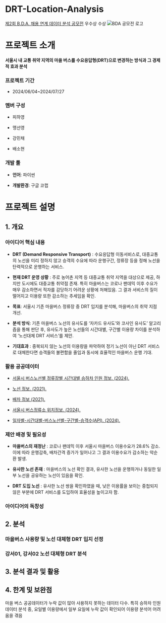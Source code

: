 # DRT-Location-Analysis
[제2회 B.D.A. 채용 연계 데이터 분석 공모전](https://cerulean-cord-e77.notion.site/2-B-D-A-9c6d89fccccf4ccf8079e5570d854a19) 우수상 수상
![BDA 공모전 로고](https://github.com/user-attachments/assets/83c3a32a-0ce5-456b-b3c4-85fa58e0e59a)


# 프로젝트 소개
**서울시 내 교통 취약 지역의 마을 버스를 수요응답형(DRT)으로 변경하는 방식과 그 경제적 효과 분석**
### 프로젝트 기간
* 2024/06/04~2024/07/27
### 멤버 구성
* 피하영

* 맹선영

* 강민채

* 배소현

### 개발 툴
* **언어**: 파이썬

* **개발환경**: 구글 코랩




# 프로젝트 설명

## 1. 개요
### 아이디어 핵심 내용
- <b> DRT (Demand Responsive Transport)</b> : 수요응답형 이동서비스로, 대중교통의 노선을 미리 정하지 않고 승객의 수요에 따라 운행구간, 정류장 등을 정해 노선을 탄력적으로 운행하는 서비스. 

- <b>현재 DRT 운영 상황</b> :  주로 농어촌 지역 등 대중교통 취약 지역을 대상으로 제공, 하지만 도시에도 대중교통 취약점 존재. 특히 마을버스는 코로나 팬데믹 이후 수요가 매우 감소하면서 적자를 감당하기 어려운 상황에 처해있음. 그 결과 서비스의 질이 떨어지고 이용량 또한 감소하는 추세임을 확인. 

- <b>목표</b>: 서울시 기존 마을버스 정류장 중 DRT 입지를 분석해, 마을버스의 취약 지점 개선. 

- <b>분석 방식</b>: 기존 마을버스 노선의 유사도를 ‘자카드 유사도’와 코사인 유사도’ 알고리즘을 통해 판단 후, 유사도가 높은 노선들의 시간대별, 구간별 이용량 차이를 분석하여 ‘노선대체 DRT 서비스’를 제안. 

- <b>기대효과</b> : 중복되지 않는 노선의 이용량을 파악하여 정기 노선이 아닌 DRT 서비스로 대체한다면 승객들의 불편함을 줄임과 동시에 효율적인 마을버스 운행 기대.
  
### 활용 공공데이터
* [서울시 버스노선별 정류장별 시간대별 승하차 인원 정보. (2024).](https://data.seoul.go.kr/dataList/OA-12913/S/1/datasetView.do)

* [노선 정보. (2021).](https://t-data.seoul.go.kr/dataprovide/trafficdataviewfile.do?data_id=53)

* [배차 정보 (2021).](https://t-data.seoul.go.kr/dataprovide/trafficdataviewfile.do?data_id=72)

* [서울시 버스정류소 위치정보. (2024).](https://data.seoul.go.kr/dataList/OA-15067/S/1/datasetView.do)

* [일자별-시간대별-버스노선별-구간별-승객수(API). (2024).](https://t-data.seoul.go.kr/dataprovide/trafficdataviewopenapi.do?data_id=1025)

  
### 제안 배경 및 필요성
- **마을버스의 재정난** : 코로나 팬데믹 이후 서울시 마을버스 이용수요가 28.6% 감소. 이에 따라 운행감축, 배차간격 증가가 일어나고 그 결과 이용수요가 감소하는 악순환 발생.

- **유사한 노선 존재** : 마을버스의 노선 확인 결과, 유사한 노선을 운행하거나 동일한 일부 노선을 공유하는 노선이 있음을 확인.

- **DRT 도입 노선** : 유사한 노선 쌍을 확인하였을 때, 낮은 이용률을 보이는 중첩되지 않은 부분에 DRT 서비스를 도입하여 효율성을 높이고자 함.

  
### 아이디어의 독창성


## 2. 분석
### 마을버스 사용량 및 노선 대체형 DRT 입지 선정
### 강서01, 강서02 노선 대체형 DRT 분석


## 3. 분석 결과 및 활용


## 4. 한계 및 보완점
  마을 버스 공공데이터가 누락 값이 많아 사용하지 못하는 데이터 다수. 특히 승하차 인원 데이터 분석 중, 요일별 이용량에서 일부 요일에 누락 값이 확인되어 이용량 분석어 어려움을 겪음



